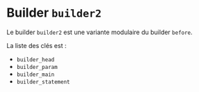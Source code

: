 # Builder `builder2`

Le builder `builder2` est une variante modulaire du builder `before`.

La liste des clés est :
- `builder_head`
- `builder_param`
- `builder_main`
- `builder_statement`
